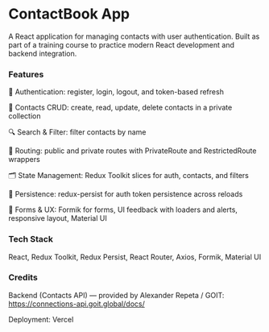# ContactBook App

A React application for managing contacts with user authentication. Built as part of a training course to practice modern React development and backend integration.

### Features

🔐 Authentication: register, login, logout, and token-based refresh

📒 Contacts CRUD: create, read, update, delete contacts in a private collection

🔍 Search & Filter: filter contacts by name

🧭 Routing: public and private routes with PrivateRoute and RestrictedRoute wrappers

🗂️ State Management: Redux Toolkit slices for auth, contacts, and filters

💾 Persistence: redux-persist for auth token persistence across reloads

🧰 Forms & UX: Formik for forms, UI feedback with loaders and alerts, responsive layout, Material UI 

### Tech Stack
React, Redux Toolkit, Redux Persist, React Router, Axios, Formik, Material UI

### Credits
Backend (Contacts API) — provided by Alexander Repeta / GOIT: https://connections-api.goit.global/docs/


Deployment: Vercel
